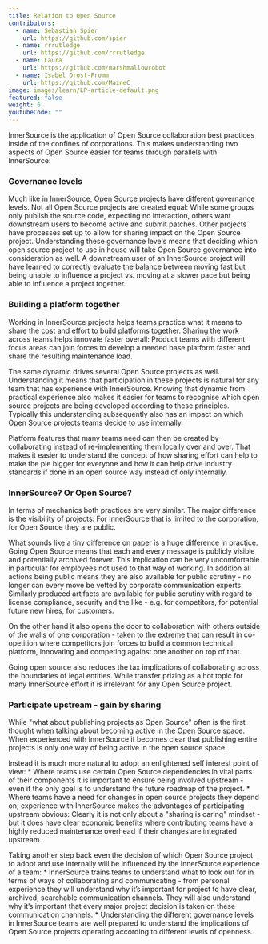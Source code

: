 ```yaml
---
title: Relation to Open Source
contributors:
  - name: Sebastian Spier
    url: https://github.com/spier
  - name: rrrutledge
    url: https://github.com/rrrutledge
  - name: Laura
    url: https://github.com/marshmallowrobot
  - name: Isabel Drost-Fromm
    url: https://github.com/MaineC
image: images/learn/LP-article-default.png
featured: false
weight: 6
youtubeCode: ""
---
```

<div class="paragraph">
<p>InnerSource is the application of Open Source collaboration best
practices inside of the confines of corporations. This makes
understanding two aspects of Open Source easier for teams through
parallels with InnerSource:</p>
</div>
<div class="sect2">
<h3 id="_governance_levels">Governance levels</h3>
<div class="paragraph">
<p>Much like in InnerSource, Open Source projects have different governance
levels. Not all Open Source projects are created equal: While some
groups only publish the source code, expecting no interaction, others
want downstream users to become active and submit patches. Other
projects have processes set up to allow for sharing impact on the Open
Source project. Understanding these governance levels means that
deciding which open source project to use in house will take Open Source
governance into consideration as well. A downstream user of an
InnerSource project will have learned to correctly evaluate the balance
between moving fast but being unable to influence a project vs. moving
at a slower pace but being able to influence a project together.</p>
</div>
</div>
<div class="sect2">
<h3 id="_building_a_platform_together">Building a platform together</h3>
<div class="paragraph">
<p>Working in InnerSource projects helps teams practice what it means to
share the cost and effort to build platforms together. Sharing the work
across teams helps innovate faster overall: Product teams with different
focus areas can join forces to develop a needed base platform faster and
share the resulting maintenance load.</p>
</div>
<div class="paragraph">
<p>The same dynamic drives several Open Source projects as well.
Understanding it means that participation in these projects is natural
for any team that has experience with InnerSource. Knowing that dynamic
from practical experience also makes it easier for teams to recognise
which open source projects are being developed according to these
principles. Typically this understanding subsequently also has an impact
on which Open Source projects teams decide to use internally.</p>
</div>
<div class="paragraph">
<p>Platform features that many teams need can then be created by
collaborating instead of re-implementing them locally over and over.
That makes it easier to understand the concept of how sharing effort can
help to make the pie bigger for everyone and how it can help drive
industry standards if done in an open source way instead of only
internally.</p>
</div>
</div>
<div class="sect2">
<h3 id="_innersource_or_open_source">InnerSource? Or Open Source?</h3>
<div class="paragraph">
<p>In terms of mechanics both practices are very similar. The major
difference is the visibility of projects: For InnerSource that is
limited to the corporation, for Open Source they are public.</p>
</div>
<div class="paragraph">
<p>What sounds like a tiny difference on paper is a huge difference in
practice. Going Open Source means that each and every message is
publicly visible and potentially archived forever. This implication can
be very uncomfortable in particular for employees not used to that way
of working. In addition all actions being public means they are also
available for public scrutiny - no longer can every move be vetted by
corporate communication experts. Similarly produced artifacts are
available for public scrutiny with regard to license compliance, security and the
like - e.g. for competitors, for potential future new hires, for
customers.</p>
</div>
<div class="paragraph">
<p>On the other hand it also opens the door to collaboration with others
outside of the walls of one corporation - taken to the extreme that can
result in co-opetition where competitors join forces to build a common
technical platform, innovating and competing against one another on top
of that.</p>
</div>
<div class="paragraph">
<p>Going open source also reduces the tax implications of collaborating
across the boundaries of legal entities. While transfer prizing as a hot
topic for many InnerSource effort it is irrelevant for any Open Source
project.</p>
</div>
</div>
<div class="sect2">
<h3 id="_participate_upstream_gain_by_sharing">Participate upstream - gain by sharing</h3>
<div class="paragraph">
<p>While "what about publishing projects as Open Source" often is the
first thought when talking about becoming active in the Open Source
space. When experienced with InnerSource it becomes clear that
publishing entire projects is only one way of being active in the open
source space.</p>
</div>
<div class="paragraph">
<p>Instead it is much more natural to adopt an enlightened self interest
point of view:
* Where teams use certain Open Source dependencies in
vital parts of their components it is important to ensure being involved
upstream - even if the only goal is to understand the future roadmap of
the project.
* Where teams have a need for changes in open source
projects they depend on, experience with InnerSource makes the
advantages of participating upstream obvious: Clearly it is not only
about a "sharing is caring" mindset - but it does have clear economic
benefits where contributing teams have a highly reduced maintenance
overhead if their changes are integrated upstream.</p>
</div>
<div class="paragraph">
<p>Taking another step back even the decision of which Open Source project
to adopt and use internally will be influenced by the InnerSource
experience of a team:
* InnerSource trains teams to understand what to
look out for in terms of ways of collaborating and communicating - from
personal experience they will understand why it&#8217;s important for project
to have clear, archived, searchable communication channels. They will
also understand why it&#8217;s important that every major project decision is
taken on these communication channels.
* Understanding the different
governance levels in InnerSource teams are well prepared to understand
the implications of Open Source projects operating according to
different levels of openness.</p>
</div>
</div>
<!--- This file autogenerated from https://github.com/InnerSourceCommons/InnerSourceLearningPath/blob/main/scripts -->